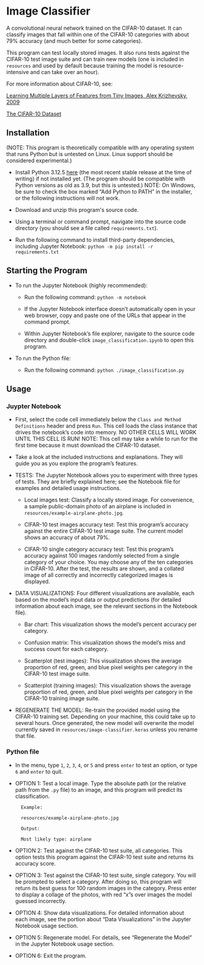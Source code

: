 # Image Classifier

A convolutional neural network trained on the CIFAR-10 dataset. It can classify images that fall within one of the CIFAR-10 categories with about 79% accuracy (and much better for some categories).

This program can test locally stored images. It also runs tests against the CIFAR-10 test image suite and can train new models (one is included in `resources` and used by default because training the model is resource-intensive and can take over an hour).

For more information about CIFAR-10, see:

[Learning Multiple Layers of Features from Tiny Images, Alex Krizhevsky, 2009](https://www.cs.toronto.edu/~kriz/learning-features-2009-TR.pdf)

[The CIFAR-10 Dataset](https://www.cs.toronto.edu/~kriz/cifar.html)

## Installation

(NOTE: This program is theoretically compatible with any operating system that runs Python but is untested on Linux. Linux support should be considered experimental.)

- Install Python 3.12.5 [here](https://www.python.org/downloads/) (the most recent stable release at the time of writing) if not installed yet. (The program should be compatible with Python versions as old as 3.9, but this is untested.)
NOTE: On Windows, be sure to check the box marked “Add Python to PATH” in the installer, or the following instructions will not work.

- Download and unzip this program's source code.

- Using a terminal or command prompt, navigate into the source code directory (you should see a file called `requirements.txt`).

- Run the following command to install third-party dependencies, including Jupyter Notebook: `python -m pip install -r requirements.txt`

## Starting the Program

- To run the Jupyter Notebook (highly recommended):

  - Run the following command: `python -m notebook`

  - If the Jupyter Notebook interface doesn’t automatically open in your web browser, copy and paste one of the URLs that appear in the command prompt.

  - Within Jupyter Notebook’s file explorer, navigate to the source code directory and double-click `image_classification.ipynb` to open this program.

- To run the Python file:

  - Run the following command: `python ./image_classification.py`

## Usage

### Juypter Notebook

- First, select the code cell immediately below the `Class and Method Definitions` header and press `Run`. This cell loads the class instance that drives the notebook’s code into memory. NO OTHER CELLS WILL WORK UNTIL THIS CELL IS RUN!
NOTE: This cell may take a while to run for the first time because it must download the CIFAR-10 dataset.

- Take a look at the included instructions and explanations. They will guide you as you explore the program’s features.

- TESTS: The Jupyter Notebook allows you to experiment with three types of tests. They are briefly explained here; see the Notebook file for examples and detailed usage instructions.

  - Local images test: Classify a locally stored image. For convenience, a sample public-domain photo of an airplane is included in `resources/example-airplane-photo.jpg`.

  - CIFAR-10 test images accuracy test: Test this program’s accuracy against the entire CIFAR-10 test image suite. The current model shows an accuracy of about 79%.

  - CIFAR-10 single category accuracy test: Test this program’s accuracy against 100 images randomly selected from a single category of your choice. You may choose any of the ten categories in CIFAR-10. After the test, the results are shown, and a collated image of all correctly and incorrectly categorized images is displayed.

- DATA VISUALIZATIONS: Four different visualizations are available, each based on the model’s input data or output predictions (for detailed information about each image, see the relevant sections in the Notebook file).

  - Bar chart: This visualization shows the model’s percent accuracy per category.

  - Confusion matrix: This visualization shows the model’s miss and success count for each category.

  - Scatterplot (test images): This visualization shows the average proportion of red, green, and blue pixel weights per category in the CIFAR-10 test image suite.

  - Scatterplot (training images): This visualization shows the average proportion of red, green, and blue pixel weights per category in the CIFAR-10 training image suite.

- REGENERATE THE MODEL: Re-train the provided model using the CIFAR-10 training set. Depending on your machine, this could take up to several hours. Once generated, the new model will overwrite the model currently saved in `resources/image-classifier.keras` unless you rename that file.

### Python file

- In the menu, type `1`, `2`, `3`, `4`, or `5` and press `enter` to test an option, or type `6` and `enter` to quit.

- OPTION 1: Test a local image. Type the absolute path (or the relative path from the `.py` file) to an image, and this program will predict its classification.

        Example: 
        
        resources/example-airplane-photo.jpg

        Output: 
        
        Most likely type: airplane

- OPTION 2: Test against the CIFAR-10 test suite, all categories. This option tests this program against the CIFAR-10 test suite and returns its accuracy score.

- OPTION 3: Test against the CIFAR-10 test suite, single category. You will be prompted to select a category. After doing so, this program will return its best guess for 100 random images in the category. Press enter to display a collage of the photos, with red “x”s over images the model guessed incorrectly.

- OPTION 4: Show data visualizations. For detailed information about each image, see the portion about “Data Visualizations” in the Jupyter Notebook usage section.

- OPTION 5: Regenerate model. For details, see “Regenerate the Model” in the Jupyter Notebook usage section.

- OPTION 6: Exit the program.
